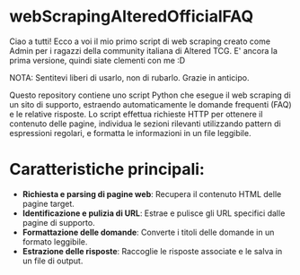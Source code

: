 # webScrapingAlteredOfficialFAQ
Ciao a tutti!
Ecco a voi il mio primo script di web scraping creato come Admin per i ragazzi della community italiana di Altered TCG.
E' ancora la prima versione, quindi siate clementi con me :D

NOTA: Sentitevi liberi di usarlo, non di rubarlo.
Grazie in anticipo.

Questo repository contiene uno script Python che esegue il web scraping di un sito di supporto, estraendo automaticamente le domande frequenti (FAQ) e le relative risposte. Lo script effettua richieste HTTP per ottenere il contenuto delle pagine, individua le sezioni rilevanti utilizzando pattern di espressioni regolari, e formatta le informazioni in un file leggibile.

# Caratteristiche principali:
- **Richiesta e parsing di pagine web**: Recupera il contenuto HTML delle pagine target.
- **Identificazione e pulizia di URL**: Estrae e pulisce gli URL specifici dalle pagine di supporto.
- **Formattazione delle domande**: Converte i titoli delle domande in un formato leggibile.
- **Estrazione delle risposte**: Raccoglie le risposte associate e le salva in un file di output.
